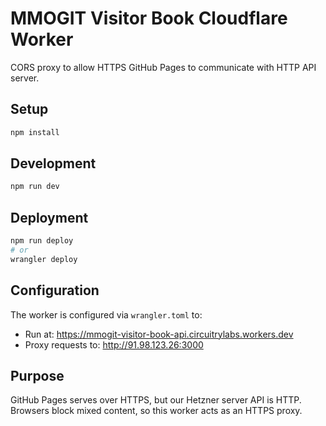 # MMOGIT Visitor Book Cloudflare Worker

CORS proxy to allow HTTPS GitHub Pages to communicate with HTTP API server.

## Setup

```bash
npm install
```

## Development

```bash
npm run dev
```

## Deployment

```bash
npm run deploy
# or
wrangler deploy
```

## Configuration

The worker is configured via `wrangler.toml` to:
- Run at: https://mmogit-visitor-book-api.circuitrylabs.workers.dev
- Proxy requests to: http://91.98.123.26:3000

## Purpose

GitHub Pages serves over HTTPS, but our Hetzner server API is HTTP.
Browsers block mixed content, so this worker acts as an HTTPS proxy.